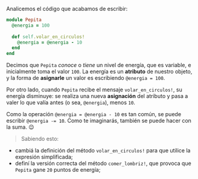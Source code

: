 Analicemos el código que acabamos de escribir:

```ruby
module Pepita
  @energia = 100
  
  def self.volar_en_circulos!
    @energia = @energia - 10
  end
end
```

Decimos que `Pepita` _conoce_ o _tiene_ un nivel de energía, que es variable, e inicialmente toma el valor `100`. La energía es un **atributo** de nuestro objeto, y la forma de **asignarle** un valor es escribiendo `@energia = 100`.

Por otro lado, cuando `Pepita` recibe el mensaje `volar_en_circulos!`, su energía disminuye: se realiza una nueva **asignación** del atributo y pasa a valer lo que valía antes (o sea, `@energia`), menos `10`.

Como la operación `@energia = @energia - 10` es tan común, se puede escribir `@energia -= 10`. Como te imaginarás, también se puede hacer con la suma. :wink:

> Sabiendo esto:
> 
* cambiá la definición del método `volar_en_circulos!` para que utilice la expresión simplificada;
* definí la versión correcta del método `comer_lombriz!`, que provoca que `Pepita` gane `20` puntos de energía;

